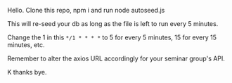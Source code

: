 Hello. Clone this repo, npm i and run node autoseed.js

This will re-seed your db as long as the file is left to run every 5 minutes.

Change the 1 in this
`*/1 * * * *`
to 5 for every 5 minutes, 15 for every 15 minutes, etc.

Remember to alter the axios URL accordingly for your seminar group's API.

K thanks bye.
